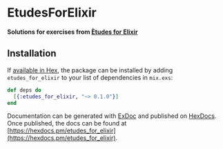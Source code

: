 # EtudesForElixir

**Solutions for exercises from [Ètudes for Elixir](http://chimera.labs.oreilly.com/books/1234000001642)**

## Installation

If [available in Hex](https://hex.pm/docs/publish), the package can be installed
by adding `etudes_for_elixir` to your list of dependencies in `mix.exs`:

```elixir
def deps do
  [{:etudes_for_elixir, "~> 0.1.0"}]
end
```

Documentation can be generated with [ExDoc](https://github.com/elixir-lang/ex_doc)
and published on [HexDocs](https://hexdocs.pm). Once published, the docs can
be found at [https://hexdocs.pm/etudes_for_elixir](https://hexdocs.pm/etudes_for_elixir).

